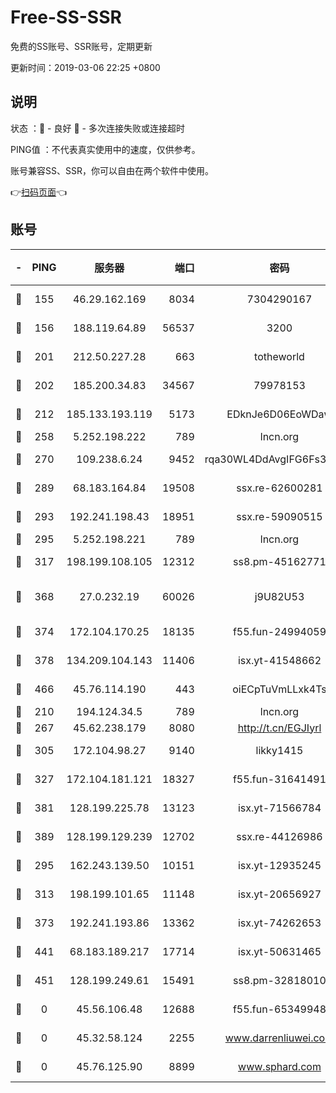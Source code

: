 # Free-SS-SSR

免费的SS账号、SSR账号，定期更新

更新时间：2019-03-06 22:25 +0800

## 说明

状态     ：🙂 - 良好 🙁 - 多次连接失败或连接超时

PING值   ：不代表真实使用中的速度，仅供参考。

账号兼容SS、SSR，你可以自由在两个软件中使用。

👉[扫码页面](https://liesauer.github.io/Free-SS-SSR/)👈

## 账号

|-|PING|服务器|端口|密码|加密方式|区域|
|:----:|:----:|:-----:|-----:|:----:|:----:|:----:|
|🙂|155|46.29.162.169|8034|7304290167|aes-256-cfb|RU|
|🙂|156|188.119.64.89|56537|3200|aes-256-cfb|RU|
|🙂|201|212.50.227.28|663|totheworld|aes-256-cfb|US|
|🙂|202|185.200.34.83|34567|79978153|aes-256-cfb|US|
|🙂|212|185.133.193.119|5173|EDknJe6D06EoWDaw|aes-256-cfb|US|
|🙂|258|5.252.198.222|789|lncn.org|rc4|JP|
|🙂|270|109.238.6.24|9452|rqa30WL4DdAvgIFG6Fs3znzTa|aes-256-cfb|FR|
|🙂|289|68.183.164.84|19508|ssx.re-62600281|aes-256-cfb|US|
|🙂|293|192.241.198.43|18951|ssx.re-59090515|aes-256-cfb|US|
|🙂|295|5.252.198.221|789|lncn.org|rc4|JP|
|🙂|317|198.199.108.105|12312|ss8.pm-45162771|aes-256-cfb|US|
|🙂|368|27.0.232.19|60026|j9U82U53|xchacha20-ietf-poly1305|HK|
|🙂|374|172.104.170.25|18135|f55.fun-24994059|aes-256-cfb|SG|
|🙂|378|134.209.104.143|11406|isx.yt-41548662|aes-256-cfb|SG|
|🙂|466|45.76.114.190|443|oiECpTuVmLLxk4Ts|aes-256-cfb|AU|
|🙂|210|194.124.34.5|789|lncn.org|rc4|JP|
|🙂|267|45.62.238.179|8080|http://t.cn/EGJIyrl|rc4-md5|CA|
|🙂|305|172.104.98.27|9140|likky1415|aes-256-cfb|JP|
|🙂|327|172.104.181.121|18327|f55.fun-31641491|aes-256-cfb|SG|
|🙂|381|128.199.225.78|13123|isx.yt-71566784|aes-256-cfb|SG|
|🙂|389|128.199.129.239|12702|ssx.re-44126986|aes-256-cfb|SG|
|🙁|295|162.243.139.50|10151|isx.yt-12935245|aes-256-cfb|US|
|🙁|313|198.199.101.65|11148|isx.yt-20656927|aes-256-cfb|US|
|🙁|373|192.241.193.86|13362|isx.yt-74262653|aes-256-cfb|US|
|🙁|441|68.183.189.217|17714|isx.yt-50631465|aes-256-cfb|SG|
|🙁|451|128.199.249.61|15491|ss8.pm-32818010|aes-256-cfb|SG|
|🙁|0|45.56.106.48|12688|f55.fun-65349948|aes-256-cfb|US|
|🙁|0|45.32.58.124|2255|www.darrenliuwei.com|aes-256-cfb|JP|
|🙁|0|45.76.125.90|8899|www.sphard.com|aes-256-cfb|AU|
